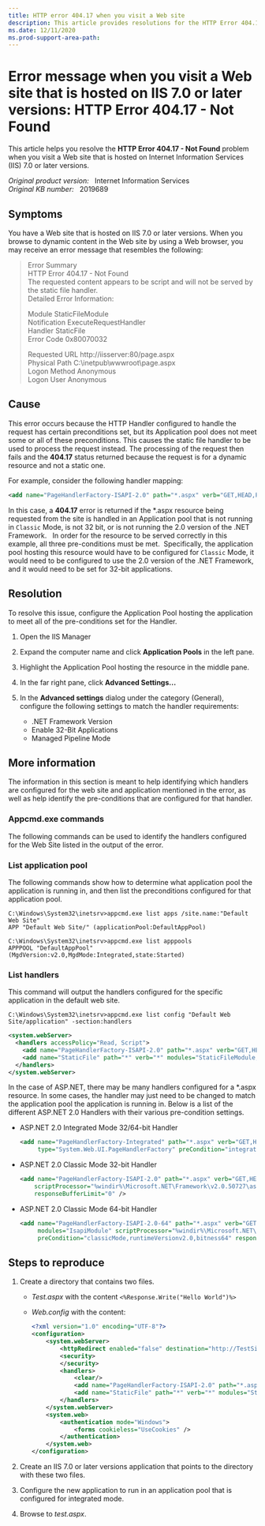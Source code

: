 ```yaml
---
title: HTTP error 404.17 when you visit a Web site
description: This article provides resolutions for the HTTP Error 404.17 - Not Found error when you visit a Web site that is hosted on IIS 7.0 or later versions.
ms.date: 12/11/2020
ms.prod-support-area-path: 
---
```

# Error message when you visit a Web site that is hosted on IIS 7.0 or later versions: HTTP Error 404.17 - Not Found

This article helps you resolve the **HTTP Error 404.17 - Not Found** problem when you visit a Web site that is hosted on Internet Information Services (IIS) 7.0 or later versions.

_Original product version:_ &nbsp; Internet Information Services  
_Original KB number:_ &nbsp; 2019689

## Symptoms

You have a Web site that is hosted on IIS 7.0 or later versions. When you browse to dynamic content in the Web site by using a Web browser, you may receive an error message that resembles the following:

> Error Summary  
HTTP Error 404.17 - Not Found  
The requested content appears to be script and will not be served by the static file handler.  
Detailed Error Information:  
>
> Module StaticFileModule  
Notification ExecuteRequestHandler  
Handler StaticFile  
Error Code 0x80070032  
>
> Requested URL http://iisserver:80/page.aspx  
Physical Path C:\inetpub\wwwroot\page.aspx  
Logon Method Anonymous  
Logon User Anonymous  

## Cause

This error occurs because the HTTP Handler configured to handle the request has certain preconditions set, but its Application pool does not meet some or all of these preconditions. This causes the static file handler to be used to process the request instead. The processing of the request then fails and the **404.17** status returned because the request is for a dynamic resource and not a static one.

For example, consider the following handler mapping:

```xml
<add name="PageHandlerFactory-ISAPI-2.0" path="*.aspx" verb="GET,HEAD,POST,DEBUG" modules="IsapiModule" scriptProcessor="%windir%\Microsoft.NET\Framework\v2.0.50727\aspnet_isapi.dll" preCondition="classicMode,runtimeVersionv2.0,bitness32" responseBufferLimit="0" />
```

In this case, a **404.17** error is returned if the *.aspx resource being requested from the site is handled in an Application pool that is not running in `Classic` Mode, is not 32 bit, or is not running the 2.0 version of the .NET Framework.   In order for the resource to be served correctly in this example, all three pre-conditions must be met.  Specifically, the application pool hosting this resource would have to be configured for `Classic` Mode, it would need to be configured to use the 2.0 version of the .NET Framework, and it would need to be set for 32-bit applications.

## Resolution

To resolve this issue, configure the Application Pool hosting the application to meet all of the pre-conditions set for the Handler.

1. Open the IIS Manager
2. Expand the computer name and click **Application Pools** in the left pane.
3. Highlight the Application Pool hosting the resource in the middle pane.
4. In the far right pane, click **Advanced Settings...**
5. In the **Advanced settings** dialog under the category (General), configure the following settings to match the handler requirements:

   - .NET Framework Version
   - Enable 32-Bit Applications
   - Managed Pipeline Mode

## More information

The information in this section is meant to help identifying which handlers are configured for the web site and application mentioned in the error, as well as help identify the pre-conditions that are configured for that handler.

### Appcmd.exe commands

The following commands can be used to identify the handlers configured for the Web Site listed in the output of the error.

### List application pool

The following commands show how to determine what application pool the application is running in, and then list the preconditions configured for that application pool.

```console
C:\Windows\System32\inetsrv>appcmd.exe list apps /site.name:"Default Web Site"
APP "Default Web Site/" (applicationPool:DefaultAppPool)

C:\Windows\System32\inetsrv>appcmd.exe list apppools
APPPOOL "DefaultAppPool" (MgdVersion:v2.0,MgdMode:Integrated,state:Started)
```

### List handlers

This command will output the handlers configured for the specific application in the default web site.

```console
C:\Windows\System32\inetsrv>appcmd.exe list config "Default Web Site/application" -section:handlers
```

```xml
<system.webServer>
  <handlers accessPolicy="Read, Script">
    <add name="PageHandlerFactory-ISAPI-2.0" path="*.aspx" verb="GET,HEAD,POST,DEBUG" modules="IsapiModule" scriptProcessor="%windir%\Microsoft.NET\Framework\v2.0.50727\aspnet_isapi.dll" preCondition="classicMode,runtimeVersionv2.0,bitness32" responseBufferLimit="0" />
    <add name="StaticFile" path="*" verb="*" modules="StaticFileModule,DefaultDocumentModule,DirectoryListingModule" resourceType="Either" requireAccess="Read" />
  </handlers>
</system.webServer>
```

In the case of ASP.NET, there may be many handlers configured for a *.aspx resource. In some cases, the handler may just need to be changed to match the application pool the application is running in. Below is a list of the different ASP.NET 2.0 Handlers with their various pre-condition settings.

- ASP.NET 2.0 Integrated Mode 32/64-bit Handler

    ```xml
    <add name="PageHandlerFactory-Integrated" path="*.aspx" verb="GET,HEAD,POST,DEBUG" 
         type="System.Web.UI.PageHandlerFactory" preCondition="integratedMode" />
    ```

- ASP.NET 2.0 Classic Mode 32-bit Handler

    ```xml
    <add name="PageHandlerFactory-ISAPI-2.0" path="*.aspx" verb="GET,HEAD,POST,DEBUG" modules="IsapiModule" 
        scriptProcessor="%windir%\Microsoft.NET\Framework\v2.0.50727\aspnet_isapi.dll" preCondition="classicMode,runtimeVersionv2.0,bitness32" 
        responseBufferLimit="0" />
    ```

- ASP.NET 2.0 Classic Mode 64-bit Handler

    ```xml
    <add name="PageHandlerFactory-ISAPI-2.0-64" path="*.aspx" verb="GET,HEAD,POST,DEBUG" 
         modules="IsapiModule" scriptProcessor="%windir%\Microsoft.NET\Framework64\v2.0.50727\aspnet_isapi.dll" 
         preCondition="classicMode,runtimeVersionv2.0,bitness64" responseBufferLimit="0" />
    ```

## Steps to reproduce

1. Create a directory that contains two files.  

    - *Test.aspx* with the content `<%Response.Write("Hello World")%>`
  
    - *Web.config* with the content:
  
        ```xml
        <?xml version="1.0" encoding="UTF-8"?>
        <configuration>
            <system.webServer>
                <httpRedirect enabled="false" destination="http://TestSite" exactDestination="false" childOnly="false" httpResponseStatus="Permanent" />
                <security>
                </security>
                <handlers>
                    <clear/>
                    <add name="PageHandlerFactory-ISAPI-2.0" path="*.aspx" verb="GET,HEAD,POST,DEBUG" modules="IsapiModule" scriptProcessor="%windir%\Microsoft.NET\Framework\v2.0.50727\aspnet_isapi.dll" preCondition="classicMode,runtimeVersionv2.0,bitness32" responseBufferLimit="0" />
                    <add name="StaticFile" path="*" verb="*" modules="StaticFileModule,DefaultDocumentModule,DirectoryListingModule" resourceType="Either" requireAccess="Read" />
                </handlers>
            </system.webServer>
            <system.web>
                <authentication mode="Windows">
                    <forms cookieless="UseCookies" />
                </authentication>
            </system.web>
        </configuration>
        ```

2. Create an IIS 7.0 or later versions application that points to the directory with these two files.

3. Configure the new application to run in an application pool that is configured for integrated mode.

4. Browse to *test.aspx*.
